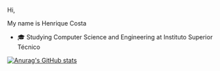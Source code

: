 Hi,

My name is Henrique Costa
- 🎓 Studying Computer Science and Engineering at Instituto Superior Técnico

[![Anurag's GitHub stats](https://github-readme-stats.vercel.app/api?username=hmcostaa)](https://github.com/anuraghazra/github-readme-stats)
